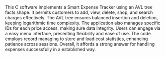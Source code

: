 This C software implements a Smart Expense Tracker using an AVL tree facts shape. It permits customers to add, view, delete, shop, and search charges effectively. The AVL tree ensures balanced insertion and deletion, keeping logarithmic time complexity. The application also manages specific IDs for each price access, making sure data integrity. Users can engage via a easy menu interface, presenting flexibility and ease of use. The code employs record managing to store and load cost statistics, enhancing patience across sessions. Overall, it affords a strong answer for handling expenses successfully in a established way.
